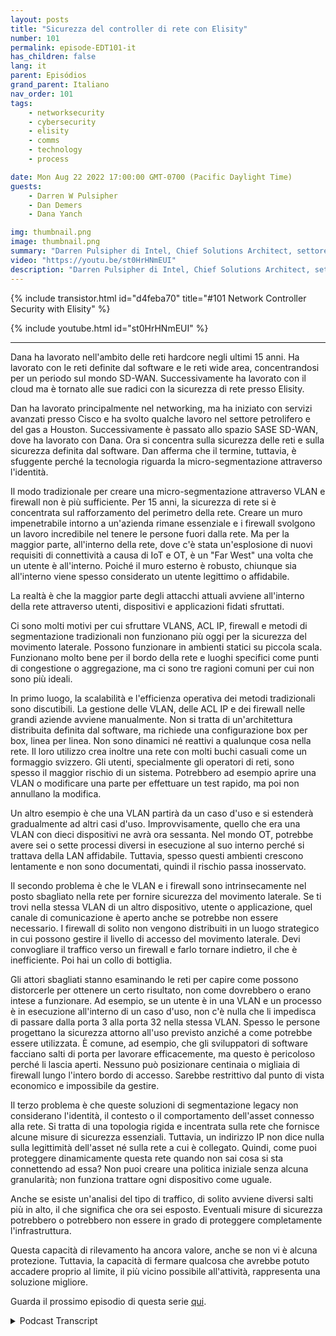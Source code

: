 ```yaml
---
layout: posts
title: "Sicurezza del controller di rete con Elisity"
number: 101
permalink: episode-EDT101-it
has_children: false
lang: it
parent: Episódios
grand_parent: Italiano
nav_order: 101
tags:
    - networksecurity
    - cybersecurity
    - elisity
    - comms
    - technology
    - process

date: Mon Aug 22 2022 17:00:00 GMT-0700 (Pacific Daylight Time)
guests:
    - Darren W Pulsipher
    - Dan Demers
    - Dana Yanch

img: thumbnail.png
image: thumbnail.png
summary: "Darren Pulsipher di Intel, Chief Solutions Architect, settore pubblico, intervista gli esperti di sicurezza di rete Dana Yanch e Dan Demers di Elisity sulle tecniche di sicurezza del controller di rete e sulle architetture di fiducia zero."
video: "https://youtu.be/st0HrHNmEUI"
description: "Darren Pulsipher di Intel, Chief Solutions Architect, settore pubblico, intervista gli esperti di sicurezza di rete Dana Yanch e Dan Demers di Elisity sulle tecniche di sicurezza del controller di rete e sulle architetture di fiducia zero."
---
```


<div>
{% include transistor.html id="d4feba70" title="#101 Network Controller Security with Elisity" %}

{% include youtube.html id="st0HrHNmEUI" %}
</div>

---

Dana ha lavorato nell'ambito delle reti hardcore negli ultimi 15 anni. Ha lavorato con le reti definite dal software e le reti wide area, concentrandosi per un periodo sul mondo SD-WAN. Successivamente ha lavorato con il cloud ma è tornato alle sue radici con la sicurezza di rete presso Elisity.

Dan ha lavorato principalmente nel networking, ma ha iniziato con servizi avanzati presso Cisco e ha svolto qualche lavoro nel settore petrolifero e del gas a Houston. Successivamente è passato allo spazio SASE SD-WAN, dove ha lavorato con Dana. Ora si concentra sulla sicurezza delle reti e sulla sicurezza definita dal software. Dan afferma che il termine, tuttavia, è sfuggente perché la tecnologia riguarda la micro-segmentazione attraverso l'identità.

Il modo tradizionale per creare una micro-segmentazione attraverso VLAN e firewall non è più sufficiente. Per 15 anni, la sicurezza di rete si è concentrata sul rafforzamento del perimetro della rete. Creare un muro impenetrabile intorno a un'azienda rimane essenziale e i firewall svolgono un lavoro incredibile nel tenere le persone fuori dalla rete. Ma per la maggior parte, all'interno della rete, dove c'è stata un'esplosione di nuovi requisiti di connettività a causa di IoT e OT, è un "Far West" una volta che un utente è all'interno. Poiché il muro esterno è robusto, chiunque sia all'interno viene spesso considerato un utente legittimo o affidabile.

La realtà è che la maggior parte degli attacchi attuali avviene all'interno della rete attraverso utenti, dispositivi e applicazioni fidati sfruttati.

Ci sono molti motivi per cui sfruttare VLANS, ACL IP, firewall e metodi di segmentazione tradizionali non funzionano più oggi per la sicurezza del movimento laterale. Possono funzionare in ambienti statici su piccola scala. Funzionano molto bene per il bordo della rete e luoghi specifici come punti di congestione o aggregazione, ma ci sono tre ragioni comuni per cui non sono più ideali.

In primo luogo, la scalabilità e l'efficienza operativa dei metodi tradizionali sono discutibili. La gestione delle VLAN, delle ACL IP e dei firewall nelle grandi aziende avviene manualmente. Non si tratta di un'architettura distribuita definita dal software, ma richiede una configurazione box per box, linea per linea. Non sono dinamici né reattivi a qualunque cosa nella rete. Il loro utilizzo crea inoltre una rete con molti buchi casuali come un formaggio svizzero. Gli utenti, specialmente gli operatori di reti, sono spesso il maggior rischio di un sistema. Potrebbero ad esempio aprire una VLAN o modificare una parte per effettuare un test rapido, ma poi non annullano la modifica.

Un altro esempio è che una VLAN partirà da un caso d'uso e si estenderà gradualmente ad altri casi d'uso. Improvvisamente, quello che era una VLAN con dieci dispositivi ne avrà ora sessanta. Nel mondo OT, potrebbe avere sei o sette processi diversi in esecuzione al suo interno perché si trattava della LAN affidabile. Tuttavia, spesso questi ambienti crescono lentamente e non sono documentati, quindi il rischio passa inosservato.

Il secondo problema è che le VLAN e i firewall sono intrinsecamente nel posto sbagliato nella rete per fornire sicurezza del movimento laterale. Se ti trovi nella stessa VLAN di un altro dispositivo, utente o applicazione, quel canale di comunicazione è aperto anche se potrebbe non essere necessario. I firewall di solito non vengono distribuiti in un luogo strategico in cui possono gestire il livello di accesso del movimento laterale. Devi convogliare il traffico verso un firewall e farlo tornare indietro, il che è inefficiente. Poi hai un collo di bottiglia.

Gli attori sbagliati stanno esaminando le reti per capire come possono distorcerle per ottenere un certo risultato, non come dovrebbero o erano intese a funzionare. Ad esempio, se un utente è in una VLAN e un processo è in esecuzione all'interno di un caso d'uso, non c'è nulla che li impedisca di passare dalla porta 3 alla porta 32 nella stessa VLAN. Spesso le persone progettano la sicurezza attorno all'uso previsto anziché a come potrebbe essere utilizzata. È comune, ad esempio, che gli sviluppatori di software facciano salti di porta per lavorare efficacemente, ma questo è pericoloso perché li lascia aperti. Nessuno può posizionare centinaia o migliaia di firewall lungo l'intero bordo di accesso. Sarebbe restrittivo dal punto di vista economico e impossibile da gestire.

Il terzo problema è che queste soluzioni di segmentazione legacy non considerano l'identità, il contesto o il comportamento dell'asset connesso alla rete. Si tratta di una topologia rigida e incentrata sulla rete che fornisce alcune misure di sicurezza essenziali. Tuttavia, un indirizzo IP non dice nulla sulla legittimità dell'asset né sulla rete a cui è collegato. Quindi, come puoi proteggere dinamicamente questa rete quando non sai cosa si sta connettendo ad essa? Non puoi creare una politica iniziale senza alcuna granularità; non funziona trattare ogni dispositivo come uguale.

Anche se esiste un'analisi del tipo di traffico, di solito avviene diversi salti più in alto, il che significa che ora sei esposto. Eventuali misure di sicurezza potrebbero o potrebbero non essere in grado di proteggere completamente l'infrastruttura.

Questa capacità di rilevamento ha ancora valore, anche se non vi è alcuna protezione. Tuttavia, la capacità di fermare qualcosa che avrebbe potuto accadere proprio al limite, il più vicino possibile all'attività, rappresenta una soluzione migliore.

Guarda il prossimo episodio di questa serie [qui](episode-EDT101).



<details>
<summary> Podcast Transcript </summary>

<p></p>

</details>
